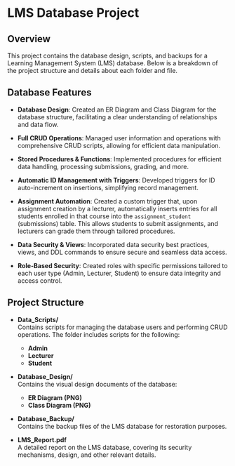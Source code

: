 # LMS Database Project

## Overview
This project contains the database design, scripts, and backups for a Learning Management System (LMS) database. Below is a breakdown of the project structure and details about each folder and file.

## Database Features
- **Database Design**: Created an ER Diagram and Class Diagram for the database structure, facilitating a clear understanding of relationships and data flow.
  
- **Full CRUD Operations**: Managed user information and operations with comprehensive CRUD scripts, allowing for efficient data manipulation.
  
- **Stored Procedures & Functions**: Implemented procedures for efficient data handling, processing submissions, grading, and more.
  
- **Automatic ID Management with Triggers**: Developed triggers for ID auto-increment on insertions, simplifying record management.
  
- **Assignment Automation**: Created a custom trigger that, upon assignment creation by a lecturer, automatically inserts entries for all students enrolled in that course into the `assignment_student` (submissions) table. This allows students to submit assignments, and lecturers can grade them through tailored procedures.
  
- **Data Security & Views**: Incorporated data security best practices, views, and DDL commands to ensure secure and seamless data access.
  
- **Role-Based Security**: Created roles with specific permissions tailored to each user type (Admin, Lecturer, Student) to ensure data integrity and access control.

## Project Structure

- **Data_Scripts/**  
  Contains scripts for managing the database users and performing CRUD operations. The folder includes scripts for the following:
  - **Admin**
  - **Lecturer**
  - **Student**

- **Database_Design/**  
  Contains the visual design documents of the database:
  - **ER Diagram (PNG)**
  - **Class Diagram (PNG)**

- **Database_Backup/**  
  Contains the backup files of the LMS database for restoration purposes.

- **LMS_Report.pdf**  
  A detailed report on the LMS database, covering its security mechanisms, design, and other relevant details.
